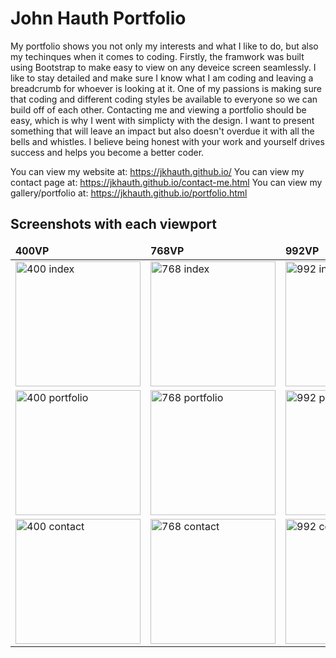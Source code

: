 # John Hauth Portfolio

My portfolio shows you not only my interests and what I like to do, but also my techinques when it comes to coding. Firstly, the framwork was built using Bootstrap to make easy to view on any deveice screen seamlessly. I like to stay detailed and make sure I know what I am coding and leaving a breadcrumb for whoever is looking at it. One of my passions is making sure that coding and different coding styles be available to everyone so we can build off of each other. 
Contacting me and viewing a portfolio should be easy, which is why I went with simplicty with the design. I want to present something that will leave an impact but also doesn't overdue it with all the bells and whistles. I believe being honest with your work and yourself drives success and helps you become a better coder.
	
You can view my website at:
https://jkhauth.github.io/
You can view my contact page at:
https://jkhauth.github.io/contact-me.html
You can view my gallery/portfolio at:
https://jkhauth.github.io/portfolio.html
	
## Screenshots with each viewport
<table>
	<thead>
		<td>
			<b>400VP</b>
		</td>
		<td>
			<b>768VP</b>
		</td>
        <td>
            <b>992VP</b>
        </td>
	</thead>
    <!--INDEX PAGE IMAGES-->
	<tr>
    	<td>
			<img width="200" alt="400 index" src="https://user-images.githubusercontent.com/72667159/100000495-a95dc480-2d8f-11eb-971d-5b4e8cb3e98d.JPG">
		</td>
		<td>
			<img width="200" alt="768 index" src="https://user-images.githubusercontent.com/72667159/99999590-60594080-2d8e-11eb-8f03-ee952058793d.JPG">
		</td>
        <td>
			<img width="200" alt="992 index" src="https://user-images.githubusercontent.com/72667159/99999587-60594080-2d8e-11eb-8aa2-655a440e95bd.JPG">
		</td>
	</tr>
    <!--PORTFOLIO IMAGES-->
	<tr>
		<td>
			<img width="200" alt="400 portfolio" src="https://user-images.githubusercontent.com/72667159/100000812-225d1c00-2d90-11eb-809b-9d91fbff4b6f.JPG">
		</td>
		<td>
			<img width="200" alt="768 portfolio" src="https://user-images.githubusercontent.com/72667159/99999591-60594080-2d8e-11eb-9a1d-e0823c7fc35a.JPG">
		</td>
        <td>
			<img width="200" alt="992 portfolio" src="https://user-images.githubusercontent.com/72667159/99999605-64855e00-2d8e-11eb-8e6c-81095a748330.JPG">
		</td>
	</tr>
    <!--CONTACT IMAGES-->
    <tr>
        <td>
			<img width="200" alt="400 contact" src="https://user-images.githubusercontent.com/72667159/99999570-59cac900-2d8e-11eb-8621-290c152269be.JPG">
		</td>
        <td>
			<img width="200" alt="768 contact" src="https://user-images.githubusercontent.com/72667159/99999589-60594080-2d8e-11eb-823e-ebc4a44fafe7.JPG">
        </td>
        <td>
			<img width="200" alt="992 contact" src="https://user-images.githubusercontent.com/72667159/99999592-60594080-2d8e-11eb-81c8-462cf05d217a.JPG">
		</td>
    </tr>
</table>
